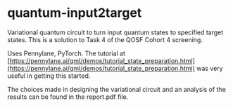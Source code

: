 # quantum-input2target
Variational quantum circuit to turn input quantum states to specified target states. This is a solution to Task 4 of the QOSF Cohort 4 screening.

Uses Pennylane, PyTorch. The tutorial at [https://pennylane.ai/qml/demos/tutorial_state_preparation.html](https://pennylane.ai/qml/demos/tutorial_state_preparation.html) was very useful in getting this started.

The choices made in designing the variational circuit and an analysis of the results can be found in the report.pdf file. 
